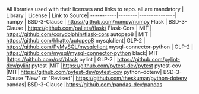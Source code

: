 All libraries used with their licenses and links to repo. all are mandatory
| Library | License | Link to Source|
-----------|--------|---------------|
numpy | BSD-3-Clause | https://github.com/numpy/numpy
Flask | BSD-3-Clause | https://github.com/pallets/flask/
Flask-Cors | MIT | https://github.com/corydolphin/flask-cors
autopep8 | MIT | https://github.com/hhatto/autopep8
mysqlclient| GLP-2 |  https://github.com/PyMySQL/mysqlclient
mysql-connector-python | GLP-2 | https://github.com/mysql/mysql-connector-python
black| MIT |https://github.com/psf/black
pylint | GLP-2 | https://github.com/pylint-dev/pylint
pytest |MIT |https://github.com/pytest-dev/pytest
pytest-cov |MIT| https://github.com/pytest-dev/pytest-cov
python-dotenv| BSD-3-Clause "New" or "Revised"| https://github.com/theskumar/python-dotenv
pandas| BSD-3-Clause |https://github.com/pandas-dev/pandas
